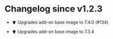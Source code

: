 # Changelog since v1.2.3
- ⬆️ Upgrades add-on base image to 7.4.0 (#134)

* ⬆️ Upgrades add-on base image to 7.3.4 
